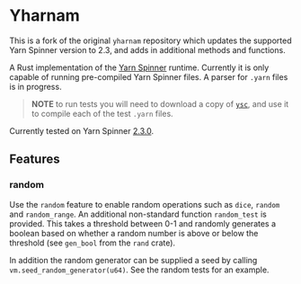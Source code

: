 # Yharnam

This is a fork of the original `yharnam` repository which updates the supported
Yarn Spinner version to 2.3, and adds in additional methods and functions.

A Rust implementation of the [Yarn Spinner] runtime. Currently it is only
capable of running pre-compiled Yarn Spinner files. A parser for `.yarn` files
is in progress.

> **NOTE** to run tests you will need to download a copy of
> [`ysc`](https://github.com/YarnSpinnerTool/YarnSpinner-Console), and use it to
> compile each of the test `.yarn` files.

Currently tested on Yarn Spinner
[2.3.0](https://github.com/YarnSpinnerTool/YarnSpinner/releases/tag/v2.3.0).

[Yarn Spinner]: https://yarnspinner.dev/

## Features

### random

Use the `random` feature to enable random operations such as `dice`, `random`
and `random_range`. An additional non-standard function `random_test` is
provided. This takes a threshold between 0-1 and randomly generates a boolean
based on whether a random number is above or below the threshold (see `gen_bool`
from the `rand` crate).

In addition the random generator can be supplied a seed by calling
`vm.seed_random_generator(u64)`. See the random tests for an example.
